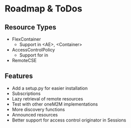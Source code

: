 # Roadmap & ToDos

## Resource Types
- FlexContainer
    - Support in &lt;AE>, &lt;Container>
- AccessControlPolicy
	- Support for <acp> in <AE>
- RemoteCSE

## Features 
- Add a setup.py for easier installation
- Subscriptions
- Lazy retrieval of remote resources 
- Test with other oneM2M implementations
- More discovery functions
- Announced resources
- Better support for access control originator in Sessions
